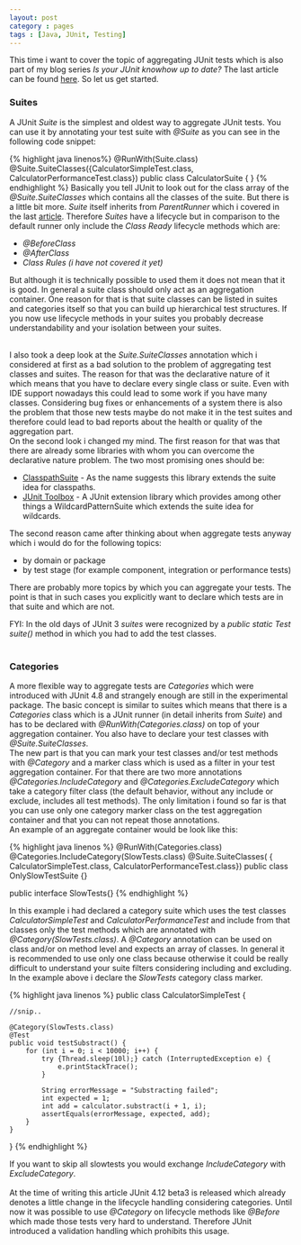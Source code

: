 ```yaml
---
layout: post
category : pages
tags : [Java, JUnit, Testing]
---
```


This time i want to cover the topic of aggregating JUnit tests
 which is also part of my blog series <i>Is your JUnit knowhow up to date?</i> The last article can be found
 <a href="http://www.rapidpm.org/2014/10/31/is-your-junit-knowhow-up-to-date-part-.html">here</a>. So let us get started.

<h3>Suites</h3>

A JUnit <i>Suite</i> is the simplest and oldest way to aggregate JUnit tests. You can use it by annotating your test suite
with <i>@Suite</i> as you can see in the following code snippet:<br/>

{% highlight java linenos%}
@RunWith(Suite.class)
@Suite.SuiteClasses({CalculatorSimpleTest.class, CalculatorPerformanceTest.class})
public class CalculatorSuite {
}
{% endhighlight %}
Basically you tell JUnit to look out for the class array of the <i>@Suite.SuiteClasses</i> which contains all the classes of
 the suite. But there is a little bit more. <i>Suite</i> itself inherits from <i>ParentRunner</i> which i covered in the last
 <a href="http://www.rapidpm.org/2014/10/31/is-your-junit-knowhow-up-to-date-part-.html">article</a>.
Therefore <i>Suites</i> have a lifecycle but in comparison to the default runner only include the <i>Class Ready</i> lifecycle methods
which are:<br/>
<ul>
<li><i>@BeforeClass</i></li>
<li><i>@AfterClass</i></li>
<li><i>Class Rules (i have not covered it yet)</i></li>
</ul>
But although it is technically possible to used them it does not mean that it is good. In general a suite class should only act as an
aggregation container. One reason for that is that suite classes can be listed in suites and categories itself so that you can build up
hierarchical test structures. If you now use lifecycle methods in your suites you probably decrease understandability and your isolation
between your suites.<br/><br/>

I also took a deep look at the <i>Suite.SuiteClasses</i> annotation which i considered at first as a bad solution to the problem of aggregating test classes
and suites. The reason for that was the declarative nature of it which means that you have to declare every single class or suite. Even with IDE support nowadays this
could lead to some work if you have many classes. Considering bug fixes or enhancements of a system there is also the problem that those new tests maybe do not make
it in the test suites and therefore could lead to bad reports about the health or quality of the aggregation part.<br/>
On the second look i changed my mind. The first reason for that was that there are already some libraries with whom you can overcome the declarative nature problem. The
two most promising ones should be:<br/>
<ul>
<li><a href="http://johanneslink.net/projects/cpsuite.jsp">ClasspathSuite</a> - As the name suggests this library extends the suite idea for classpaths.</li>
<li><a href="https://code.google.com/p/junit-toolbox/">JUnit Toolbox</a> - A JUnit extension library which provides among other things
a WildcardPatternSuite which extends the suite idea for wildcards.</li>
</ul>
The second reason came after thinking about when aggregate tests anyway which i would do for the following topics:<br/>
<ul>
<li>by domain or package</li>
<li>by test stage (for example component, integration or performance tests)</li>
</ul>
There are probably more topics by which you can aggregate your tests. The point is that in such cases you explicitly want to declare which tests are in that suite and which
are not. <br/>

FYI: In the old days of JUnit 3 <i>suites</i> were recognized by a <i>public static Test suite()</i> method in which you had to add the test classes.
<br/><br/>

<h3>Categories</h3>

A more flexible way to aggregate tests are <i>Categories</i> which were introduced with JUnit 4.8 and strangely enough are still in the experimental package.
The basic concept is similar to suites which means that there is a <i>Categories</i> class which is a JUnit runner (in detail inherits from <i>Suite</i>) and has to be declared with <i>@RunWith(Categories.class)</i>
on top of your aggregation container. You also have to declare your test classes with <i>@Suite.SuiteClasses</i>.<br/> The new part is that you can mark your test classes and/or test methods
with <i>@Category</i> and a marker class which is used as a filter in your test aggregation container. For that there are two more annotations <i>@Categories.IncludeCategory</i>
and <i>@Categories.ExcludeCategory</i> which take a category filter class (the default behavior, without any include or exclude, includes all test methods).
The only limitation i found so far is that you can use only one category marker class on the test aggregation container and that you can not
repeat those annotations.<br/>
An example of an aggregate container would be look like this:<br/>

{% highlight java linenos %}
@RunWith(Categories.class)
@Categories.IncludeCategory(SlowTests.class)
@Suite.SuiteClasses( { CalculatorSimpleTest.class, CalculatorPerformanceTest.class})
public class OnlySlowTestSuite {}

public interface SlowTests{}
{% endhighlight %}

In this example i had declared a category suite which uses the test classes <i>CalculatorSimpleTest</i> and <i>CalculatorPerformanceTest</i> and include from that
classes only the test methods which are annotated with <i>@Category(SlowTests.class)</i>. A <i>@Category</i> annotation can be used on class and/or on method level and
expects an array of classes. In general it is recommended to use only one class because otherwise it could be really difficult
to understand your suite filters considering including and excluding.
<br/>
In the example above i declare the <i>SlowTests</i> category class marker.

{% highlight java linenos %}
public class CalculatorSimpleTest {

    //snip..

    @Category(SlowTests.class)
    @Test
    public void testSubstract() {
        for (int i = 0; i < 10000; i++) {
            try {Thread.sleep(10l);} catch (InterruptedException e) {
                e.printStackTrace();
            }

            String errorMessage = "Substracting failed";
            int expected = 1;
            int add = calculator.substract(i + 1, i);
            assertEquals(errorMessage, expected, add);
        }
    }
}
{% endhighlight %}

If you want to skip all slowtests you would exchange <i>IncludeCategory</i>
with <i>ExcludeCategory</i>.<br/><br/>
At the time of writing this article JUnit 4.12 beta3 is released which already denotes a little change in the lifecycle handling
considering categories. Until now it was possible to use <i>@Category</i> on lifecycle methods like <i>@Before</i> which made
those tests very hard to understand. Therefore JUnit introduced a validation handling which prohibits this usage.<br/><br/>
